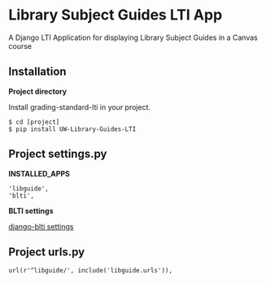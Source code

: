Library Subject Guides LTI App
===========================

A Django LTI Application for displaying Library Subject Guides in a Canvas course

Installation
------------

**Project directory**

Install grading-standard-lti in your project.

    $ cd [project]
    $ pip install UW-Library-Guides-LTI

Project settings.py
------------------

**INSTALLED_APPS**

    'libguide',
    'blti',

**BLTI settings**

[django-blti settings](https://github.com/uw-it-aca/django-blti#project-settingspy)

Project urls.py
---------------
    url(r'^libguide/', include('libguide.urls')),
